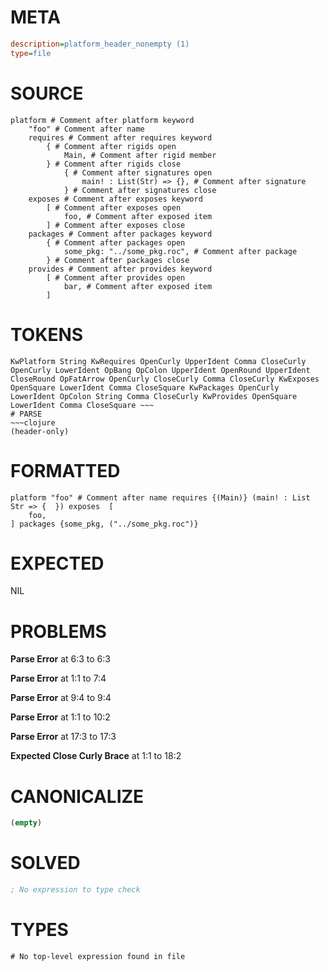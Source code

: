 # META
~~~ini
description=platform_header_nonempty (1)
type=file
~~~
# SOURCE
~~~roc
platform # Comment after platform keyword
	"foo" # Comment after name
	requires # Comment after requires keyword
		{ # Comment after rigids open
			Main, # Comment after rigid member
		} # Comment after rigids close
			{ # Comment after signatures open
				main! : List(Str) => {}, # Comment after signature
			} # Comment after signatures close
	exposes # Comment after exposes keyword
		[ # Comment after exposes open
			foo, # Comment after exposed item
		] # Comment after exposes close
	packages # Comment after packages keyword
		{ # Comment after packages open
			some_pkg: "../some_pkg.roc", # Comment after package
		} # Comment after packages close
	provides # Comment after provides keyword
		[ # Comment after provides open
			bar, # Comment after exposed item
		]
~~~
# TOKENS
~~~text
KwPlatform String KwRequires OpenCurly UpperIdent Comma CloseCurly OpenCurly LowerIdent OpBang OpColon UpperIdent OpenRound UpperIdent CloseRound OpFatArrow OpenCurly CloseCurly Comma CloseCurly KwExposes OpenSquare LowerIdent Comma CloseSquare KwPackages OpenCurly LowerIdent OpColon String Comma CloseCurly KwProvides OpenSquare LowerIdent Comma CloseSquare ~~~
# PARSE
~~~clojure
(header-only)
~~~
# FORMATTED
~~~roc
platform "foo" # Comment after name requires {(Main)} (main! : List Str => {  }) exposes  [
	foo,
] packages {some_pkg, ("../some_pkg.roc")}

~~~
# EXPECTED
NIL
# PROBLEMS
**Parse Error**
at 6:3 to 6:3

**Parse Error**
at 1:1 to 7:4

**Parse Error**
at 9:4 to 9:4

**Parse Error**
at 1:1 to 10:2

**Parse Error**
at 17:3 to 17:3

**Expected Close Curly Brace**
at 1:1 to 18:2

# CANONICALIZE
~~~clojure
(empty)
~~~
# SOLVED
~~~clojure
; No expression to type check
~~~
# TYPES
~~~roc
# No top-level expression found in file
~~~
